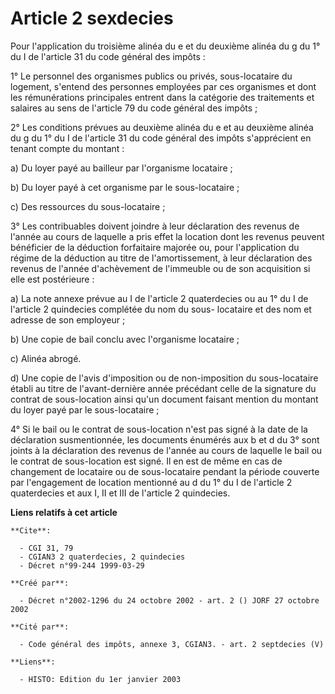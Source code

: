 # Article 2 sexdecies

Pour l'application du troisième alinéa du e et du deuxième alinéa du g du 1° du I de l'article 31 du code général des
impôts :

1° Le personnel des organismes publics ou privés, sous-locataire du logement, s'entend des personnes employées par ces
organismes et dont les rémunérations principales entrent dans la catégorie des traitements et salaires au sens de l'article
79 du code général des impôts ;

2° Les conditions prévues au deuxième alinéa du e et au deuxième alinéa du g du 1° du I de l'article 31 du code général des
impôts s'apprécient en tenant compte du montant :

a) Du loyer payé au bailleur par l'organisme locataire ;

b) Du loyer payé à cet organisme par le sous-locataire ;

c) Des ressources du sous-locataire ;

3° Les contribuables doivent joindre à leur déclaration des revenus de l'année au cours de laquelle a pris effet la location
dont les revenus peuvent bénéficier de la déduction forfaitaire majorée ou, pour l'application du régime de la déduction au
titre de l'amortissement, à leur déclaration des revenus de l'année d'achèvement de l'immeuble ou de son acquisition si elle
est postérieure :

a) La note annexe prévue au I de l'article 2 quaterdecies ou au 1° du I de l'article 2 quindecies complétée du nom du sous-
locataire et des nom et adresse de son employeur ;

b) Une copie de bail conclu avec l'organisme locataire ;

c) Alinéa abrogé.

d) Une copie de l'avis d'imposition ou de non-imposition du sous-locataire établi au titre de l'avant-dernière année
précédant celle de la signature du contrat de sous-location ainsi qu'un document faisant mention du montant du loyer payé par
le sous-locataire ;

4° Si le bail ou le contrat de sous-location n'est pas signé à la date de la déclaration susmentionnée, les documents
énumérés aux b et d du 3° sont joints à la déclaration des revenus de l'année au cours de laquelle le bail ou le contrat de
sous-location est signé. Il en est de même en cas de changement de locataire ou de sous-locataire pendant la période couverte
par l'engagement de location mentionné au d du 1° du I de l'article 2 quaterdecies et aux I, II et III de l'article 2
quindecies.

**Liens relatifs à cet article**

	**Cite**:

	  - CGI 31, 79
	  - CGIAN3 2 quaterdecies, 2 quindecies
	  - Décret n°99-244 1999-03-29

	**Créé par**:

	  - Décret n°2002-1296 du 24 octobre 2002 - art. 2 () JORF 27 octobre 2002

	**Cité par**:

	  - Code général des impôts, annexe 3, CGIAN3. - art. 2 septdecies (V)

	**Liens**:

	  - HISTO: Edition du 1er janvier 2003
